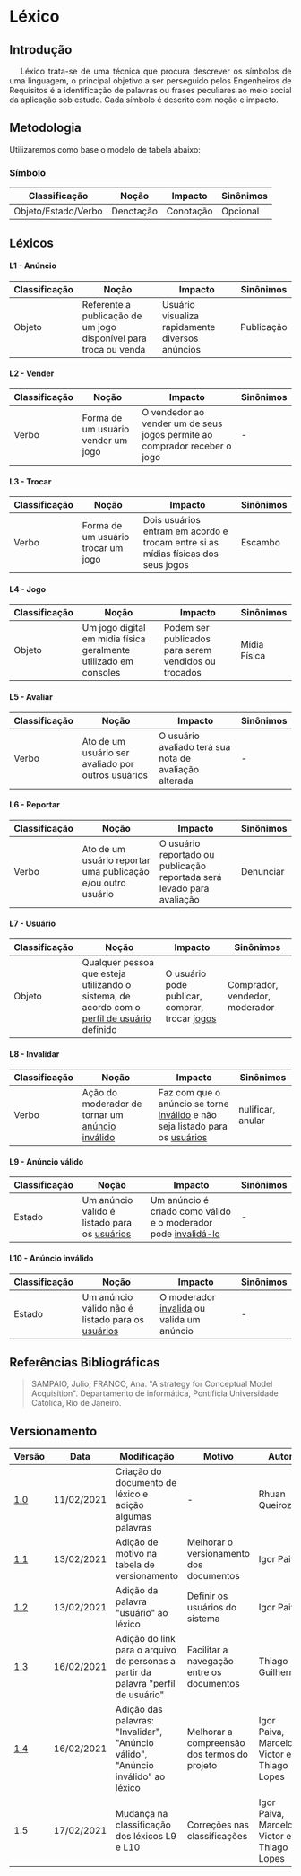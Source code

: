 # Léxico

## Introdução

<p style="text-indent: 20px; text-align: justify">
Léxico trata-se de uma técnica que procura descrever os símbolos de uma linguagem, o
principal objetivo a ser perseguido pelos Engenheiros de Requisitos é a identificação de palavras ou
frases peculiares ao meio social da aplicação sob estudo. Cada símbolo é descrito com noção e
impacto.
</p>

## Metodologia

Utilizaremos como base o modelo de tabela abaixo:

### **Símbolo**

| Classificação       | Noção     | Impacto   | Sinônimos |
| ------------------- | --------- | --------- | --------- |
| Objeto/Estado/Verbo | Denotação | Conotação | Opcional  |

## Léxicos

#### L1 - **Anúncio**

| Classificação | Noção                                                            | Impacto                                         | Sinônimos  |
| ------------- | ---------------------------------------------------------------- | ----------------------------------------------- | ---------- |
| Objeto        | Referente a publicação de um jogo disponível para troca ou venda | Usuário visualiza rapidamente diversos anúncios | Publicação |

#### L2 - **Vender**

| Classificação | Noção                              | Impacto                                                                   | Sinônimos |
| ------------- | ---------------------------------- | ------------------------------------------------------------------------- | --------- |
| Verbo         | Forma de um usuário vender um jogo | O vendedor ao vender um de seus jogos permite ao comprador receber o jogo | -         |

#### L3 - **Trocar**

| Classificação | Noção                              | Impacto                                                                           | Sinônimos |
| ------------- | ---------------------------------- | --------------------------------------------------------------------------------- | --------- |
| Verbo         | Forma de um usuário trocar um jogo | Dois usuários entram em acordo e trocam entre si as mídias físicas dos seus jogos | Escambo   |

#### L4 - **Jogo**

| Classificação | Noção                                                            | Impacto                                              | Sinônimos    |
| ------------- | ---------------------------------------------------------------- | ---------------------------------------------------- | ------------ |
| Objeto        | Um jogo digital em mídia física geralmente utilizado em consoles | Podem ser publicados para serem vendidos ou trocados | Mídia Física |

#### L5 - **Avaliar**

| Classificação | Noção                                              | Impacto                                                | Sinônimos |
| ------------- | -------------------------------------------------- | ------------------------------------------------------ | --------- |
| Verbo         | Ato de um usuário ser avaliado por outros usuários | O usuário avaliado terá sua nota de avaliação alterada | -         |

#### L6 - **Reportar**

| Classificação | Noção                                                        | Impacto                                                                | Sinônimos |
| ------------- | ------------------------------------------------------------ | ---------------------------------------------------------------------- | --------- |
| Verbo         | Ato de um usuário reportar uma publicação e/ou outro usuário | O usuário reportado ou publicação reportada será levado para avaliação | Denunciar |

#### L7 - **Usuário**

| Classificação | Noção | Impacto | Sinônimos |
| ------------- | ------| ------- | --------- |
| Objeto | Qualquer pessoa que esteja utilizando o sistema, de acordo com o [perfil de usuário](../personas) definido | O usuário pode publicar, comprar, trocar [jogos](#l4-jogo) | Comprador, vendedor, moderador |

#### L8 - **Invalidar**

| Classificação | Noção  | Impacto | Sinônimos |
| ------------- | ------ | ------- | --------- |
| Verbo | Ação do moderador de tornar um [anúncio inválido](#l10-anuncio-invalido) | Faz com que o anúncio se torne [inválido](#l10-anuncio-invalido) e não seja listado para os [usuários](#l7-usuario) | nulificar, anular |

#### L9 - **Anúncio válido**

| Classificação | Noção  | Impacto | Sinônimos |
| ------------- | ------ | ------- | --------- |
| Estado | Um anúncio válido é listado para os [usuários](#l7-usuario) | Um anúncio é criado como válido e o moderador pode [invalidá-lo](#l8-invalidar) | - |

#### L10 - **Anúncio inválido**

| Classificação | Noção  | Impacto | Sinônimos |
| ------------- | ------ | ------- | --------- |
| Estado | Um anúncio válido não é listado para os [usuários](#l7-usuario) | O moderador [invalida](#l8-invalidar) ou valida um anúncio | - |


## Referências Bibliográficas

> SAMPAIO, Julio; FRANCO, Ana. "A strategy for Conceptual Model Acquisition". Departamento de informática, Pontíficia Universidade Católica, Rio de Janeiro.

## Versionamento

| Versão | Data       | Modificação                    | Motivo | Autor         |
| ------ | ---------- | -------------------------------| ------ | ------------- |
| [1.0](../../../../versoes/lexico/1.0/) | 11/02/2021 | Criação do documento de léxico e adição algumas palavras | - | Rhuan Queiroz |
| [1.1](../../../../versoes/lexico/1.1/) | 13/02/2021 | Adição de motivo na tabela de versionamento | Melhorar o versionamento dos documentos | Igor Paiva |
| [1.2](../../../../versoes/lexico/1.2/) | 13/02/2021 | Adição da palavra "usuário" ao léxico | Definir os usuários do sistema | Igor Paiva |
| [1.3](../../../../versoes/lexico/1.3/) | 16/02/2021 | Adição do link para o arquivo de personas a partir da palavra "perfil de usuário" | Facilitar a navegação entre os documentos | Thiago Guilherme |
| [1.4](../../../../versoes/lexico/1.4/) | 16/02/2021 | Adição das palavras: "Invalidar", "Anúncio válido", "Anúncio inválido" ao léxico | Melhorar a compreensão dos termos do projeto | Igor Paiva, Marcelo Victor e Thiago Lopes |
| 1.5 | 17/02/2021 | Mudança na classificação dos léxicos L9 e L10 | Correções nas classificações | Igor Paiva, Marcelo Victor e Thiago Lopes |
